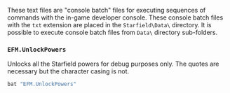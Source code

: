 These text files are "console batch" files for executing sequences of commands with the in-game developer console.
These console batch files with the `txt` extension are placed in the `Starfield\Data\` directory.
It is possible to execute console batch files from `Data\` directory sub-folders.


### `EFM.UnlockPowers`
Unlocks all the Starfield powers for debug purposes only.
The quotes are necessary but the character casing is not.
```bat
bat "EFM.UnlockPowers"
```

